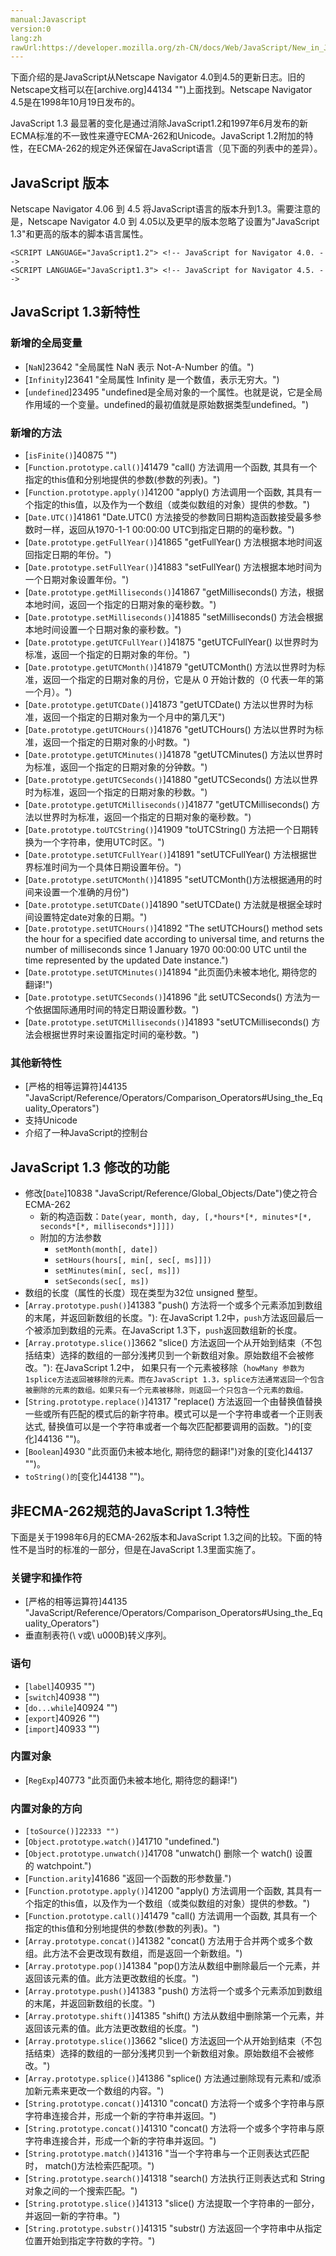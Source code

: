 ```yaml
---
manual:Javascript
version:0
lang:zh
rawUrl:https://developer.mozilla.org/zh-CN/docs/Web/JavaScript/New_in_JavaScript/1.3
---
```







下面介绍的是JavaScript从Netscape Navigator 4.0到4.5的更新日志。旧的Netscape文档可以在[archive.org]44134 "")上面找到。Netscape Navigator 4.5是在1998年10月19日发布的。



JavaScript 1.3 最显著的变化是通过消除JavaScript1.2和1997年6月发布的新ECMA标准的不一致性来遵守ECMA-262和Unicode。JavaScript 1.2附加的特性，在ECMA-262的规定外还保留在JavaScript语言（见下面的列表中的差异）。


## JavaScript 版本<a name="JavaScript_版本"></a>


Netscape Navigator 4.06 到 4.5 将JavaScript语言的版本升到1.3。需要注意的是，Netscape Navigator 4.0 到 4.05以及更早的版本忽略了设置为&quot;JavaScript 1.3&quot;和更高的版本的脚本语言属性。


```
<SCRIPT LANGUAGE="JavaScript1.2"> <!-- JavaScript for Navigator 4.0. -->
<SCRIPT LANGUAGE="JavaScript1.3"> <!-- JavaScript for Navigator 4.5. -->
```

## JavaScript 1.3新特性<a name="JavaScript_1.3新特性"></a>

### 新增的全局变量<a name="新增的全局变量"></a>

* [`NaN`]23642 "全局属性 NaN 表示 Not-A-Number 的值。")
* [`Infinity`]23641 "全局属性 Infinity 是一个数值，表示无穷大。")
* [`undefined`]23495 "undefined是全局对象的一个属性。也就是说，它是全局作用域的一个变量。undefined的最初值就是原始数据类型undefined。")

### 新增的方法<a name="新增的方法"></a>

* [`isFinite()`]40875 "")
* [`Function.prototype.call()`]41479 "call() 方法调用一个函数, 其具有一个指定的this值和分别地提供的参数(参数的列表)。")
* [`Function.prototype.apply()`]41200 "apply() 方法调用一个函数, 其具有一个指定的this值，以及作为一个数组（或类似数组的对象）提供的参数。")
* [`Date.UTC()`]41861 "Date.UTC() 方法接受的参数同日期构造函数接受最多参数时一样，返回从1970-1-1 00:00:00 UTC到指定日期的的毫秒数。")
* [`Date.prototype.getFullYear()`]41865 "getFullYear() 方法根据本地时间返回指定日期的年份。")
* [`Date.prototype.setFullYear()`]41883 "setFullYear() 方法根据本地时间为一个日期对象设置年份。")
* [`Date.prototype.getMilliseconds()`]41867 "getMilliseconds() 方法，根据本地时间，返回一个指定的日期对象的毫秒数。")
* [`Date.prototype.setMilliseconds()`]41885 "setMilliseconds() 方法会根据本地时间设置一个日期对象的豪秒数。")
* [`Date.prototype.getUTCFullYear()`]41875 "getUTCFullYear() 以世界时为标准，返回一个指定的日期对象的年份。")
* [`Date.prototype.getUTCMonth()`]41879 "getUTCMonth() 方法以世界时为标准，返回一个指定的日期对象的月份，它是从 0 开始计数的（0 代表一年的第一个月）。")
* [`Date.prototype.getUTCDate()`]41873 "getUTCDate() 方法以世界时为标准，返回一个指定的日期对象为一个月中的第几天")
* [`Date.prototype.getUTCHours()`]41876 "getUTCHours() 方法以世界时为标准，返回一个指定的日期对象的小时数。")
* [`Date.prototype.getUTCMinutes()`]41878 "getUTCMinutes() 方法以世界时为标准，返回一个指定的日期对象的分钟数。")
* [`Date.prototype.getUTCSeconds()`]41880 "getUTCSeconds() 方法以世界时为标准，返回一个指定的日期对象的秒数。")
* [`Date.prototype.getUTCMilliseconds()`]41877 "getUTCMilliseconds() 方法以世界时为标准，返回一个指定的日期对象的毫秒数。")
* [`Date.prototype.toUTCString()`]41909 "toUTCString() 方法把一个日期转换为一个字符串，使用UTC时区。")
* [`Date.prototype.setUTCFullYear()`]41891 "setUTCFullYear() 方法根据世界标准时间为一个具体日期设置年份。")
* [`Date.prototype.setUTCMonth()`]41895 "setUTCMonth()方法根据通用的时间来设置一个准确的月份")
* [`Date.prototype.setUTCDate()`]41890 "setUTCDate() 方法就是根据全球时间设置特定date对象的日期。")
* [`Date.prototype.setUTCHours()`]41892 "The setUTCHours() method sets the hour for a specified date according to universal time, and returns the number of milliseconds since 1 January 1970 00:00:00 UTC until the time represented by the updated Date instance.")
* [`Date.prototype.setUTCMinutes()`]41894 "此页面仍未被本地化, 期待您的翻译!")
* [`Date.prototype.setUTCSeconds()`]41896 "此 setUTCSeconds() 方法为一个依据国际通用时间的特定日期设置秒数。")
* [`Date.prototype.setUTCMilliseconds()`]41893 "setUTCMilliseconds() 方法会根据世界时来设置指定时间的毫秒数。")

### 其他新特性<a name="其他新特性"></a>

* [严格的相等运算符]44135 "JavaScript/Reference/Operators/Comparison_Operators#Using_the_Equality_Operators")
* 支持Unicode
* 介绍了一种JavaScript的控制台

## JavaScript 1.3 修改的功能<a name="JavaScript_1.3_修改的功能"></a>

* 修改[`Date`]10838 "JavaScript/Reference/Global_Objects/Date")使之符合 ECMA-262
	* 新的构造函数：`Date(year, month, day, [,*hours*[*, minutes*[*, seconds*[*, milliseconds*]]]])`
	* 附加的方法参数
		* `setMonth(month[, date])`
		* `setHours(hours[, min[, sec[, ms]]])`
		* `setMinutes(min[, sec[, ms]])`
		* `setSeconds(sec[, ms])`
* 数组的长度（属性的长度）现在类型为32位 unsigned 整型。
* [`Array.prototype.push()`]41383 "push() 方法将一个或多个元素添加到数组的末尾，并返回新数组的长度。"): 在JavaScript 1.2中，`push`方法返回最后一个被添加到数组的元素。在JavaScript 1.3下，`push`返回数组新的长度。
* [`Array.prototype.slice()`]3662 "slice() 方法返回一个从开始到结束（不包括结束）选择的数组的一部分浅拷贝到一个新数组对象。原始数组不会被修改。"): 在JavaScript 1.2中， 如果只有一个元素被移除（`howMany 参数为1splice方法返回被移除的元素。而在JavaScript 1.3，splice方法通常返回一个包含被删除的元素的数组。如果只有一个元素被移除，则返回一个只包含一个元素的数组。`
* [`String.prototype.replace()`]41317 "replace() 方法返回一个由替换值替换一些或所有匹配的模式后的新字符串。模式可以是一个字符串或者一个正则表达式, 替换值可以是一个字符串或者一个每次匹配都要调用的函数。")的[变化]44136 "")。
* [`Boolean`]4930 "此页面仍未被本地化, 期待您的翻译!")对象的[变化]44137 "")。
* `toString()的`[变化]44138 "")。

## 非ECMA-262规范的JavaScript 1.3特性<a name="非ECMA-262规范的JavaScript_1.3特性"></a>


下面是关于1998年6月的ECMA-262版本和JavaScript 1.3之间的比较。下面的特性不是当时的标准的一部分，但是在JavaScript 1.3里面实施了。


### 关键字和操作符<a name="关键字和操作符"></a>

* [严格的相等运算符]44135 "JavaScript/Reference/Operators/Comparison_Operators#Using_the_Equality_Operators")
* 垂直制表符(\ v或\ u000B)转义序列。

### 语句<a name="语句"></a>

* [`label`]40935 "")
* [`switch`]40938 "")
* [`do...while`]40924 "")
* [`export`]40926 "")
* [`import`]40933 "")

### 内置对象<a name="内置对象"></a>

* [`RegExp`]40773 "此页面仍未被本地化, 期待您的翻译!")

### 内置对象的方向<a name="内置对象的方向"></a>

* `[toSource()]22333 "")`
* [`Object.prototype.watch()`]41710 "undefined.")
* [`Object.prototype.unwatch()`]41708 "unwatch() 删除一个 watch() 设置的 watchpoint.")
* [`Function.arity`]41686 "返回一个函数的形参数量.")
* [`Function.prototype.apply()`]41200 "apply() 方法调用一个函数, 其具有一个指定的this值，以及作为一个数组（或类似数组的对象）提供的参数。")
* [`Function.prototype.call()`]41479 "call() 方法调用一个函数, 其具有一个指定的this值和分别地提供的参数(参数的列表)。")
* [`Array.prototype.concat()`]41382 "concat() 方法用于合并两个或多个数组。此方法不会更改现有数组，而是返回一个新数组。")
* [`Array.prototype.pop()`]41384 "pop()方法从数组中删除最后一个元素，并返回该元素的值。此方法更改数组的长度。")
* [`Array.prototype.push()`]41383 "push() 方法将一个或多个元素添加到数组的末尾，并返回新数组的长度。")
* [`Array.prototype.shift()`]41385 "shift() 方法从数组中删除第一个元素，并返回该元素的值。此方法更改数组的长度。")
* [`Array.prototype.slice()`]3662 "slice() 方法返回一个从开始到结束（不包括结束）选择的数组的一部分浅拷贝到一个新数组对象。原始数组不会被修改。")
* [`Array.prototype.splice()`]41386 "splice() 方法通过删除现有元素和/或添加新元素来更改一个数组的内容。")
* [`String.prototype.concat()`]41310 "concat() 方法将一个或多个字符串与原字符串连接合并，形成一个新的字符串并返回。")
* [`String.prototype.concat()`]41310 "concat() 方法将一个或多个字符串与原字符串连接合并，形成一个新的字符串并返回。")
* [`String.prototype.match()`]41316 "当一个字符串与一个正则表达式匹配时， match()方法检索匹配项。")
* [`String.prototype.search()`]41318 "search() 方法执行正则表达式和 String对象之间的一个搜索匹配。")
* [`String.prototype.slice()`]41313 "slice() 方法提取一个字符串的一部分，并返回一新的字符串。")
* [`String.prototype.substr()`]41315 "substr() 方法返回一个字符串中从指定位置开始到指定字符数的字符。")




